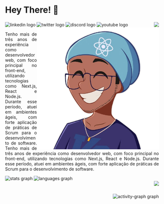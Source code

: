 <h1 align="left">Hey There! 🤞</h1>

###

<div>
  <img align="right" float="right" src="https://count.getloli.com/@:GabrielLuZz?theme=sketch-1&padding=7&offset=0&scale=0.2&align=top&pixelated=1&darkmode=1"  />
    
  <div>
    <img src="https://raw.githubusercontent.com/maurodesouza/profile-readme-generator/master/src/assets/icons/social/linkedin/default.svg"  height="22" alt="linkedin logo"  />
    <img src="https://raw.githubusercontent.com/maurodesouza/profile-readme-generator/master/src/assets/icons/social/twitter/default.svg"  height="22" alt="twitter logo"  />
    <img src="https://raw.githubusercontent.com/maurodesouza/profile-readme-generator/master/src/assets/icons/social/discord/default.svg"  height="22" alt="discord logo"  />
    <img src="https://raw.githubusercontent.com/maurodesouza/profile-readme-generator/master/src/assets/icons/social/youtube/default.svg"  height="22" alt="youtube logo"  />
  </div>

</div>


<img align="right" height="400" src="./assets/toon.png"  />

<p align="justify">Tenho mais de três anos de experiência como desenvolvedor web, com foco principal no front-end, utilizando tecnologias como Next.js, React e Node.js. Durante esse período, atuei em ambientes ágeis, com forte aplicação de práticas de Scrum para o desenvolvimento de software.
Tenho mais de três anos de experiência como desenvolvedor web, com foco principal no front-end, utilizando tecnologias como Next.js, React e Node.js. Durante esse período, atuei em ambientes ágeis, com forte aplicação de práticas de Scrum para o desenvolvimento de software.
</p>

<div align="left">
  <img src="https://github-readme-stats.vercel.app/api?username=GabrielLuZz&hide_title=true&hide_rank=true&show_icons=true&include_all_commits=true&count_private=true&disable_animations=false&theme=prussian&locale=en&hide_border=false&order=1" height="150" alt="stats graph"  />
  <img src="https://github-readme-stats.vercel.app/api/top-langs?username=GabrielLuZz&locale=en&hide_title=false&layout=compact&card_width=320&langs_count=7&theme=prussian&hide_border=false&order=2" height="150" alt="languages graph"  />
</div>


  
<div align="right">
  <img src="https://capsule-render.vercel.app/api?type=waving&height=100&section=header&reversal=false&text=Software%20Engineer&fontSize=70&fontColor=628FDA&fontAlign=50&fontAlignY=50&stroke=-&animation=twinkling&descSize=20&descAlign=50&descAlignY=50&textBg=false&color=628FDA63"  />

</div>



###

###

<div align="right">
  <img src="https://github-readme-activity-graph.vercel.app/graph?username=GabrielLuZz&radius=16&theme=github-dark&area=true&order=5&hide_border=true&hide_title=true" height="300" alt="activity-graph graph"  />
</div>

